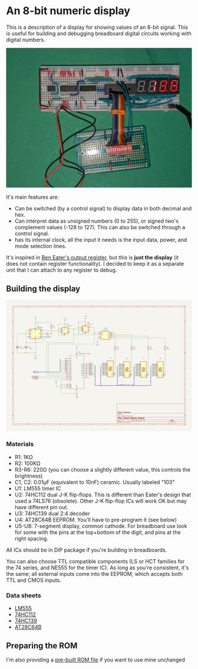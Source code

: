 # An 8-bit numeric display

This is a description of a display for showing values of an 8-bit signal. This is useful
for building and debugging breadboard digital circuits working with digital numbers.


![Picture of module](docs/pictures/module.jpg)

It's main features are:

* Can be switched (by a control signal) to display data in both decimal and hex.
* Can interpret data as unsigned numbers (0 to 255), or signed two's complement values (-128 to 127).
  This can also be switched through a control signal.
* has its internal clock, all the input it needs is the input data, power, and mode selection
  lines.

It's inspired in [Ben Eater's output register](https://eater.net/8bit/output), but this
is **just the display** (it does not contain register functionality). I decided to keep
it as a separate unit that I can attach to any register to debug.

## Building the display

[![Schematic](schematic/schematic.png)](schematic/schematic.png)

### Materials

* R1: 1KΩ
* R2: 100KΩ
* R3-R6: 220Ω (you can choose a slightly different value, this controls the brightness)
* C1, C2: 0.01µF (equivalent to 10nF) ceramic. Usually labeled "103"
* U1: LM555 timer IC
* U2: 74HC112 dual J-K flip-flops. This is different than Eater's design that used a 
  74LS76 (obsolete). Other J-K flip-flop ICs will work OK but may have different pin out.
* U3: 74HC139 dual 2:4 decoder
* U4: AT28C64B EEPROM. You'll have to pre-program it (see below)
* U5-U8: 7-segment display, common cathode. For breadboard use look for some with the
  pins at the top+bottom of the digit, and pins at the right spacing.

All ICs should be in DIP package if you're building in breadboards.

You can also choose TTL compatible components (LS or HCT families for the 74 series, and
NE555 for the timer IC). As long as you're consistent, it's the same; all external
inputs come into the EEPROM, which accepts both TTL and CMOS inputs.

### Data sheets

* [LM555](https://www.ti.com/lit/ds/symlink/lmc555.pdf)
* [74HC112](https://www.ti.com/lit/ds/symlink/sn74hc112.pdf)
* [74HC139](https://www.ti.com/lit/ds/symlink/sn74hc139.pdf)
* [AT28C64B](https://ww1.microchip.com/downloads/en/devicedoc/doc0001h.pdf)

## Preparing the ROM

I'm also providing a [pre-built ROM file](output.bin) if you want to use mine unchanged